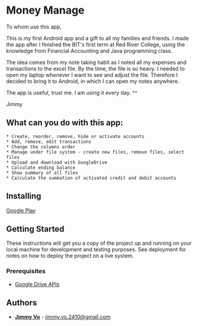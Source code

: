 # Money Manage

To whom use this app,

This is my first Android app and a gift to all my families and friends. I made the app after I finished the BIT's first term at Red River College, using the knowledge from Financial Accounting and Java programming class. 

The idea comes from my note taking habit as I noted all my expenses and transactions to the excel file. By the time, the file is so heavy. I needed to open my laptop whenever I want to see and adjust the file. Therefore I decided to bring it to Android, in which I can open my notes anywhere.

The app is useful, trust me. I am using it every day. ^^

Jimmy

## What can you do with this app:
```
* Create, reorder, remove, hide or activate accounts
* Add, remove, edit transactions
* Change the columns order
* Manage under file system - create new files, remove files, select files
* Upload and download with GoogleDrive
* Calculate ending balance
* Show summary of all files 
* Calculate the summation of activated credit and debit accounts
```

## Installing

[Google Play](https://play.google.com/store/apps/details?id=com.JimmyVo.MoneyManage)

## Getting Started

These instructions will get you a copy of the project up and running on your local machine for development and testing purposes. See deployment for notes on how to deploy the project on a live system.

### Prerequisites

* [Google Drive APIs](https://developers.google.com/drive/android/)

## Authors

* **[Jimmy Vo](https://github.com/jimmyvo2410/)** - [jimmy.vo.2410@gmail.com](jimmy.vo.2410@gmail.com)


